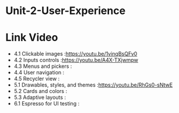 # Unit-2-User-Experience

# Link Video
- 4.1 Clickable images :https://youtu.be/1vinqBsQFv0
- 4.2 Inputs controls :https://youtu.be/A4X-TXjwmpw
- 4.3 Menus and pickers :
- 4.4 User navigation :
- 4.5 Recycler view :
- 5.1 Drawables, styles, and themes :https://youtu.be/RhGs0-sNtwE
- 5.2 Cards and colors :
- 5.3 Adaptive layouts :
- 6.1 Espresso for UI testing :
